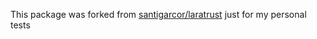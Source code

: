 This package was forked from [santigarcor/laratrust](https://github.com/santigarcor/laratrust) just for my personal tests
